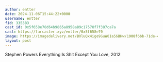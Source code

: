 ```yaml
---
author: entter
date: 2024-11-06T15:44:22+0000
username: entter
fid: 335383
cast_id: 0x5f658e70d64b9865a8958a89c17578f7f387ca7a
cast: https://farcaster.xyz/entter/0x5f658e70
image: https://imagedelivery.net/BXluQx4ige9GuW0Ia56BHw/1908f6bb-71de-4aab-550f-cee664b09d00/original
layout: post
---
```


Stephen Powers
Everything Is Shit Except You Love, 2012

<img src='https://imagedelivery.net/BXluQx4ige9GuW0Ia56BHw/1908f6bb-71de-4aab-550f-cee664b09d00/original' alt='' referrerpolicy='no-referrer'/>
